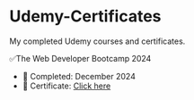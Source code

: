# Udemy-Certificates #

My completed Udemy courses and certificates.

✅The Web Developer Bootcamp 2024
- 📅 Completed: December 2024
- 🔗 Certificate: [Click here](https://www.udemy.com/certificate/UC-f1ecf9fa-6984-4b38-b8c4-2d7af14eff57/)
